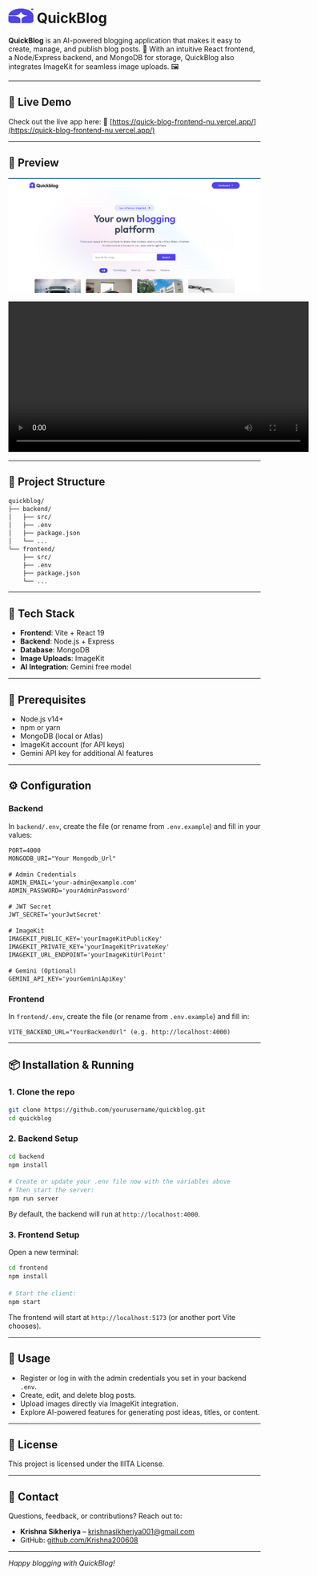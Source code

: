 # <img src="./WebPics/favicon.svg" alt="QuickBlog Logo" width="50" height="29"> QuickBlog

**QuickBlog** is an AI-powered blogging application that makes it easy to create, manage, and publish blog posts. 🌟 With an intuitive React frontend, a Node/Express backend, and MongoDB for storage, QuickBlog also integrates ImageKit for seamless image uploads. 🖼️

---

## 🚀 Live Demo

Check out the live app here:
🔗 [https://quick-blog-frontend-nu.vercel.app/](https://quick-blog-frontend-nu.vercel.app/)

---

## 🎨 Preview

![QuickBlog Preview](./WebPics/preview1.png)

<video src="./WebPics/Preview_video.mp4" controls width="600">
  Your browser does not support the video tag.
</video>

---

## 📂 Project Structure

```
quickblog/
├── backend/
│   ├── src/
│   ├── .env
│   ├── package.json
│   └── ...
└── frontend/
    ├── src/
    ├── .env
    ├── package.json
    └── ...
```

---

## 🔧 Tech Stack

* **Frontend**: Vite + React 19
* **Backend**: Node.js + Express
* **Database**: MongoDB
* **Image Uploads**: ImageKit
* **AI Integration**: Gemini free model

---

## 📝 Prerequisites

* Node.js v14+
* npm or yarn
* MongoDB (local or Atlas)
* ImageKit account (for API keys)
* Gemini API key for additional AI features

---

## ⚙️ Configuration

### Backend

In `backend/.env`, create the file (or rename from `.env.example`) and fill in your values:

```dotenv
PORT=4000
MONGODB_URI="Your Mongodb_Url"

# Admin Credentials
ADMIN_EMAIL='your-admin@example.com'
ADMIN_PASSWORD='yourAdminPassword'

# JWT Secret
JWT_SECRET='yourJwtSecret'

# ImageKit
IMAGEKIT_PUBLIC_KEY='yourImageKitPublicKey'
IMAGEKIT_PRIVATE_KEY='yourImageKitPrivateKey'
IMAGEKIT_URL_ENDPOINT='yourImageKitUrlPoint'

# Gemini (Optional)
GEMINI_API_KEY='yourGeminiApiKey'
```

### Frontend

In `frontend/.env`, create the file (or rename from `.env.example`) and fill in:

```dotenv
VITE_BACKEND_URL="YourBackendUrl" (e.g. http://localhost:4000)
```

---

## 📦 Installation & Running

### 1. Clone the repo

```bash
git clone https://github.com/yourusername/quickblog.git
cd quickblog
```

### 2. Backend Setup

```bash
cd backend
npm install

# Create or update your .env file now with the variables above
# Then start the server:
npm run server
```

By default, the backend will run at `http://localhost:4000`.

### 3. Frontend Setup

Open a new terminal:

```bash
cd frontend
npm install

# Start the client:
npm start
```

The frontend will start at `http://localhost:5173` (or another port Vite chooses).

---

## 🎉 Usage

* Register or log in with the admin credentials you set in your backend `.env`.
* Create, edit, and delete blog posts.
* Upload images directly via ImageKit integration.
* Explore AI-powered features for generating post ideas, titles, or content.

---

## 📝 License

This project is licensed under the IIITA License.

---

## 💬 Contact

Questions, feedback, or contributions? Reach out to:

* **Krishna Sikheriya** – [krishnasikheriya001@gmail.com](mailto:krishnasikheriya001@gmail.com)
* GitHub: [github.com/Krishna200608](https://github.com/Krishna200608)

---

*Happy blogging with QuickBlog!*
